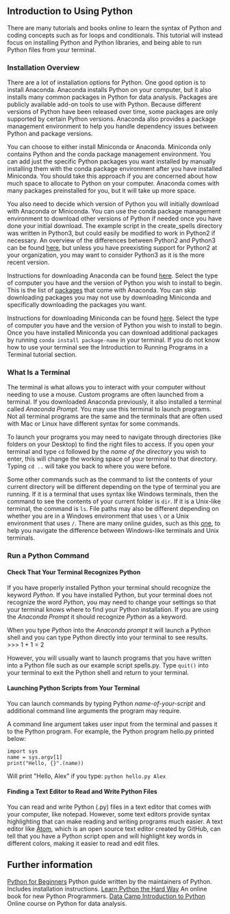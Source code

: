 ## Introduction to Using Python
There are many tutorials and books online to learn the syntax of Python and coding concepts such as for loops and conditionals. This tutorial will instead focus on installing Python and Python libraries, and being able to run Python files from your terminal.

###  Installation Overview
There are a lot of installation options for Python. One good option is to install Anaconda. Anaconda installs Python on your computer, but it also installs many common packages in Python for data analysis. Packages are publicly available add-on tools to use with Python. Because different versions of Python have been released over time, some packages are only supported by certain Python versions. Anaconda also provides a package management environment to help you handle dependency issues between Python and package versions.

You can choose to either install Miniconda or Anaconda. Miniconda only contains Python and the conda package management environment. You can add just the specific Python packages you want installed by manually installing them with the conda package environment after you have installed Miniconda. You should take this approach if you are concerned about how much space to allocate to Python on your computer. Anaconda comes with many packages preinstalled for you, but it will take up more space.

You also need to decide which version of Python you will initially download with Anaconda or Miniconda. You can use the conda package management environment to download other versions of Python if needed once you have done your initial download. The example script in the create_spells directory was written in Python3, but could easily be modified to work in Python2 if necessary. An overview of the differences between Python2 and Python3 can be found [here](https://www.digitalocean.com/community/tutorials/python-2-vs-python-3-practical-considerations-2), but unless you have preexisting support for Python2 at your organization, you may want to consider Python3 as it is the more recent version.

Instructions for downloading Anaconda can be found [here](https://www.continuum.io/downloads). Select the type of computer you have and the version of Python you wish to install to begin. This is the list of [packages](https://docs.continuum.io/anaconda/packages/pkg-docs) that come with Anaconda. You can skip downloading packages you may not use by downloading Miniconda and specifically downloading the packages you want.

Instructions for downloading Miniconda can be found [here](https://conda.io/miniconda.html). Select the type of computer you have and the version of Python you wish to install to begin. Once you have installed Miniconda you can download additional packages by running `conda install package-name` in your terminal. If you do not know how to use your terminal see the Introduction to Running Programs in a Terminal tutorial section.

### What Is a Terminal
The terminal is what allows you to interact with your computer without needing to use a mouse. Custom programs are often launched from a terminal. If you downloaded Anaconda previously, it also installed a terminal called *Anaconda Prompt*. You may use this terminal to launch programs. Not all terminal programs are the same and the terminals that are often used with Mac or Linux have different syntax for some commands.

To launch your programs you may need to navigate through directories (like folders on your Desktop) to find the right files to access. If you open your terminal and type `cd` followed by the *name of the directory* you wish to enter, this will change the working space of your terminal to that directory. Typing `cd ..` will take you back to where you were before.

Some other commands such as the command to list the contents of your current directory will be different depending on the type of terminal you are running. If it is a terminal that uses syntax like Windows terminals, then the command to see the contents of your current folder is `dir`. If it is a Unix-like terminal, the command is `ls`. File paths may also be different depending on whether you are in a Windows environment that uses `\` or a Unix environment that uses `/`. There are many online guides, such as this [one](https://access.redhat.com/documentation/en-US/Red_Hat_Enterprise_Linux/4/html/Step_by_Step_Guide/ap-doslinux.html), to help you navigate the difference between Windows-like terminals and Unix terminals.

### Run a Python Command
#### Check That Your Terminal Recognizes Python
If you have properly installed Python your terminal should recognize the keyword *Python*. If you have installed Python, but your terminal does not recognize the word *Python*, you may need to change your settings so that your terminal knows where to find your Python installation. If you are using the *Anaconda Prompt* it should recognize *Python* as a keyword.

When you type *Python* into the *Anaconda prompt* it will launch a Python shell and you can type Python directly into your terminal to see results.  
    >>> 1 + 1 = 2

However, you will usually want to launch programs that you have written into a Python file such as our example script spells.py. Type `quit()` into your terminal to exit the Python shell and return to your terminal.

#### Launching Python Scripts from Your Terminal  

You can launch commands by typing Python *name-of-your-script* and additional command line arguments the program may require.

 A command line argument takes user input from the terminal and passes it to the Python program. For example, the Python program hello.py printed below:
 ```
 import sys
 name = sys.argv[1]
 print("Hello, {}".(name))
 ```
Will print "Hello, Alex" if you type:
`python hello.py Alex`

#### Finding a Text Editor to Read and Write Python Files
You can read and write Python (.py) files in a text editor that comes with your computer, like notepad. However, some text editors provide syntax highlighting that can make reading and writing programs much easier. A text editor like [Atom](https://atom.io/), which is an open source text editor created by GitHub, can tell that you have a Python script open and will highlight key words in different colors, making it easier to read and edit files.

## Further information

[Python for Beginners](https://www.python.org/about/gettingstarted/) Python guide written by the maintainers of Python. Includes installation instructions.
[Learn Python the Hard Way](https://learnpythonthehardway.org/) An online book for new Python Programmers.
[Data Camp Introduction to Python](https://www.datacamp.com/courses/intro-to-python-for-data-science) Online course on Python for data analysis.
